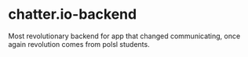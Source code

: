 # chatter.io-backend
Most revolutionary backend for app that changed communicating, once again revolution comes from polsl students.

